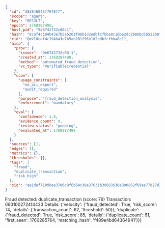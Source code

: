 ```json
{
  "id": "d83846045f7078f7",
  "scope": "agent",
  "key": "RESULT",
  "epoch": 1760287498,
  "host_pid": "9e6742732c60:1",
  "hash": "8caf4c194b43e7b5ab201f96b1d2edbfcfbba8c16be2dc2b86bd5b522b8fbd1c",
  "cid": "QmV18caf4c194b43e7b5ab201f96b1d2edbfcfbba8c1",
  "aicp": {
    "prov": {
      "issuer": "9e6742732c60:1",
      "created_at": 1760287498,
      "method": "automated_fraud_detection",
      "vc_type": "VerifiableCredential"
    },
    "ucon": {
      "usage_constraints": [
        "no_pii_export",
        "audit_required"
      ],
      "purpose": "fraud_detection_analysis",
      "enforcement": "mandatory"
    },
    "eval": {
      "confidence": 1.0,
      "evidence_count": 0,
      "review_status": "pending",
      "evaluated_at": 1760287498
    }
  },
  "sources": [],
  "edges": [],
  "metrics": {},
  "thresholds": {},
  "tags": [
    "fraud",
    "duplicate_transaction",
    "risk_high"
  ],
  "sig": "ee1def7109bee3706c8f6b54c38e87631b3d083638a300862f69ae77d27d2f6e"
}
```

Fraud detected: duplicate_transaction (score: 79)
Transaction: 063100272414433
Details: {'velocity': {'fraud_detected': True, 'risk_score': 74, 'details': {'transaction_count': 62, 'threshold': 50}}, 'duplicate': {'fraud_detected': True, 'risk_score': 85, 'details': {'duplicate_count': 61, 'first_seen': 1760285764, 'matching_hash': 'f489e4bd64364941'}}}